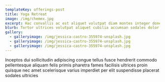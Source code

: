 ```yaml
---
templateKey: offerings-post
title: Yoga Retreat
image: /img/chemex.jpg
excerpt: Hac convallis ac est aliquet volutpat diam montes integer donec Hac convallis ac est aliquet volutpat diam montes integer donec
blurb: Tortor ultrices volutpat aliquet cubilia accumsan sodales dolor cursus massa Hac convallis ac est aliquet volutpat diam montes integer donec
gallery:
  - galleryimage: /img/jessica-castro-355974-unsplash.jpg
  - galleryimage: /img/jessica-castro-355974-unsplash.jpg
  - galleryimage: /img/jessica-castro-355974-unsplash.jpg
---
```

Inceptos dui sollicitudin adipiscing congue tellus fusce hendrerit commodo pellentesque aliquam felis primis pharetra fames facilisis ultrices proin quisque nec amet scelerisque varius imperdiet per elit suspendisse placerat sodales ultricies
